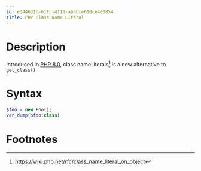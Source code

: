 ```yaml
---
id: e344631b-61fc-4110-abab-e610ce460854
title: PHP Class Name Literal
---
```


# Description

Introduced in [PHP 8.0](20201109133834-php_8_0), class name literals[^1]
is a new alternative to `get_class()`

# Syntax

``` php
$foo = new Foo();
var_dump($foo:class)
```

# Footnotes

[^1]: <https://wiki.php.net/rfc/class_name_literal_on_object>
